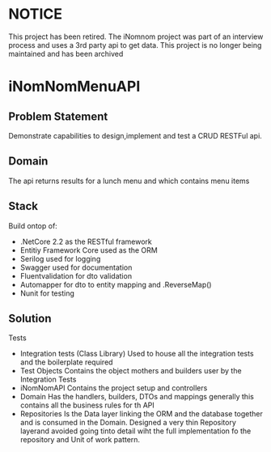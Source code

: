 NOTICE
======
This project has been retired. The iNomnom project was part of an interview process and uses a 3rd party api to get data. This project is no longer being maintained and has been archived

# iNomNomMenuAPI

## Problem Statement
Demonstrate capabilities to design,implement and test a CRUD RESTFul api.

## Domain
The api returns results for a lunch menu and which contains menu items

## Stack
Build ontop of:
- .NetCore 2.2 as the RESTful framework
- Entitiy Framework Core used as the ORM
- Serilog used for logging
- Swagger used for documentation
- Fluentvalidation for dto validation
- Automapper for dto to entity mapping and .ReverseMap()
- Nunit for testing

## Solution
Tests
- Integration tests (Class Library)
  Used to house all the integration tests and the boilerplate required
- Test Objects
  Contains the object mothers and builders user by the Integration Tests
- iNomNomAPI
Contains the project setup and controllers
- Domain
Has the handlers, builders, DTOs and mappings generally this contains all the business rules for th API
- Repositories
Is the Data layer linking the ORM and the database together and is consumed in the Domain.
Designed a very thin Repository layerand avoided going tinto detail wiht the full
implementation fo the repository and Unit of work pattern.

